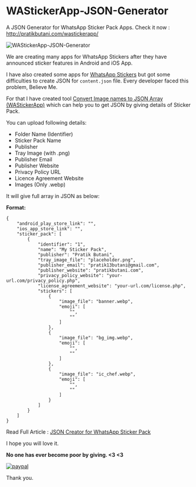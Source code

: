 # WAStickerApp-JSON-Generator
A JSON Generator for WhatsApp Sticker Pack Apps. Check it now : http://pratikbutani.com/wastickerapp/ 

![WAStickerApp-JSON-Generator](https://raw.githubusercontent.com/pratikbutani/WAStickerApp-JSON-Generator/master/JSON_Creator_WhatsAppSticker_Pack.png)

We are creating many apps for WhatsApp Stickers after they have announced sticker features in Android and iOS App.

I have also created some apps for [WhatsApp Stickers](https://play.google.com/store/apps/developer?id=WAStickers+Collection+Apps) but got some difficulties to create JSON for `content.json` file. Every developer faced this problem, Believe Me.

For that I have created tool [Convert Image names to JSON Array (WAStickerApp)](http://pratikbutani.com/wastickerapp/) which can help you to get JSON by giving details of Sticker Pack.

You can upload following details:
- Folder Name (Identifier)
- Sticker Pack Name
- Publisher
- Tray Image (with .png)
- Publisher Email
- Publisher Website
- Privacy Policy URL
- Licence Agreement Website
- Images (Only .webp)

It will give full array in JSON as below:

**Format:**
```
{
    "android_play_store_link": "",
    "ios_app_store_link": "",
    "sticker_pack": [
        {
            "identifier": "1",
            "name": "My Sticker Pack",
            "publisher": "Pratik Butani",
            "tray_image_file": "placeholder.png",
            "publisher_email": "pratik13butani@gmail.com",
            "publisher_website": "pratikbutani.com",
            "privacy_policy_website": "your-url.com/privacy_policy.php",
            "license_agreement_website": "your-url.com/license.php",
            "stickers": [
                {
                    "image_file": "banner.webp",
                    "emoji": [
                        "",
                        ""
                    ]
                },
                {
                    "image_file": "bg_img.webp",
                    "emoji": [
                        "",
                        ""
                    ]
                },
                {
                    "image_file": "ic_chef.webp",
                    "emoji": [
                        "",
                        ""
                    ]
                }
            ]
        }
    ]
}
```

Read Full Article : [JSON Creator for WhatsApp Sticker Pack](https://medium.com/mindorks/json-creator-for-whatsapp-sticker-pack-1ffb2719f562)


I hope you will love it.

**No one has ever become poor by giving. <3 <3**

[![paypal](https://www.paypalobjects.com/en_US/i/btn/btn_donateCC_LG.gif)](https://www.paypal.com/cgi-bin/webscr?cmd=_s-xclick&hosted_button_id=46Q5USNZNGKML)

Thank you.
